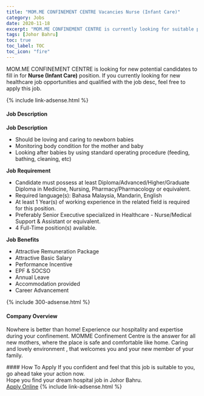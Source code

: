 ```yaml
---
title: "MOM.ME CONFINEMENT CENTRE Vacancies Nurse (Infant Care)" 
category: Jobs 
date: 2020-11-18 
excerpt: "MOM.ME CONFINEMENT CENTRE is currently looking for suitable person to fill in the Nurse (Infant Care) which positioned at Johor Bahru" 
tags: [Johor Bahru] 
toc: true 
toc_label: TOC 
toc_icon: "fire" 
--- 
```


<p>MOM.ME CONFINEMENT CENTRE is looking for new potential candidates to fill in for <b>Nurse (Infant Care)</b> position. If you currently looking for new healthcare job opportunities and qualified with the job desc, feel free to apply this job.
</p>{% include link-adsense.html %} 
<div><div><div><h4>Job Description</h4></div></div><div><div><span><div><p><strong>Job Description</strong></p><ul><li>Should be loving and caring to newborn babies</li><li>Monitoring body condition for the mother and baby</li><li>Looking after babies by using standard operating procedure (feeding, bathing, cleaning, etc)</li></ul><p><strong>Job Requirement</strong></p><ul><li>Candidate must possess at least Diploma/Advanced/Higher/Graduate Diploma in Medicine, Nursing, Pharmacy/Pharmacology or equivalent.</li><li>Required language(s):&#160;Bahasa Malaysia, Mandarin, English</li><li>At least 1&#160;Year(s) of working experience in the related field is required for this position.</li><li>Preferably Senior Executive specialized in Healthcare - Nurse/Medical Support &amp; Assistant or equivalent.</li><li>4 Full-Time position(s) available.</li></ul><p><strong>Job Benefits</strong></p><ul><li>Attractive Remuneration Package</li><li>Attractive Basic Salary</li><li>Performance Incentive</li><li>EPF &amp; SOCSO</li><li>Annual Leave</li><li>Accommodation provided</li><li>Career Advancement</li></ul></div></span></div></div></div> 
{% include 300-adsense.html %} 
<div><div><div><h4>Company Overview</h4></div></div><div><div><span><div><p>Nowhere is better than home! Experience our hospitality and expertise during your confinement. MOMME Confinement Centre is the answer for all new mothers, where the place is safe and comfortable like home. Caring and lovely&#160;environment , that welcomes you and your new member of your family.</p></div></span></div></div></div> 
#### How To Apply 
If you confident and feel that this job is suitable to you, go ahead take your action now. <br/> 
Hope you find your dream hospital job in Johor Bahru. <br/> 
<a href="https://www.jobstreet.com.my/en/job/nurse-infant-care-4425898?jobId=jobstreet-my-job-4425898&sectionRank=27&token=0~0a32de8f-f2cf-4a2d-8068-5260403b1c7b&fr=SRP%20View%20In%20New%20Ta" class="btn btn--warning" target="_blank" rel="nofollow noopenner">Apply Online</a> 
{% include link-adsense.html %} 